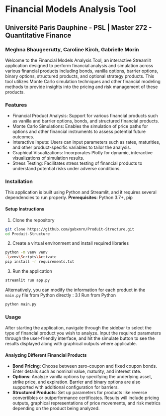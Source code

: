 # Financial Models Analysis Tool

## Université Paris Dauphine - PSL | Master 272 - Quantitative Finance

### Meghna Bhaugeerutty, Caroline Kirch, Gabrielle Morin

Welcome to the Financial Models Analysis Tool, an interactive Streamlit application designed to perform financial analysis and simulation across various financial products including bonds, vanilla options, barrier options, binary options, structured products, and optional strategy products. This tool utilizes Monte Carlo simulation techniques and other financial modeling methods to provide insights into the pricing and risk management of these products.

### Features

- Financial Product Analysis: Support for various financial products such as vanilla and barrier options, bonds, and structured financial products.
- Monte Carlo Simulations: Enables the simulation of price paths for options and other financial instruments to assess potential future outcomes.
- Interactive Inputs: Users can input parameters such as rates, maturities, and other product-specific variables to tailor the analysis.
- Graphical Visualizations: Incorporates Plotly for dynamic, interactive visualizations of simulation results.
- Stress Testing: Facilitates stress testing of financial products to understand potential risks under adverse conditions.

### Installation

This application is built using Python and Streamlit, and it requires several dependencies to run properly.
**Prerequisites**: Python 3.7+, pip

#### Setup Instructions

1. Clone the repository

```bash 
git clone https://github.com/gabxmrn/Produit-Structure.git
cd Produit-Structure
```

2. Create a virtual environment and install required libraries

```bash
python -m venv venv
.\venv\Scripts\Activate
pip install -r requirements.txt
```

3. Run the application

```bash
streamlit run app.py
```

Alternatively, you can modify the information for each product in the `main.py` file from Python directly :
3.1 Run from Python

```bash
python main.py
```

### Usage

After starting the application, navigate through the sidebar to select the type of financial product you wish to analyze. Input the required parameters through the user-friendly interface, and hit the simulate button to see the results displayed along with graphical outputs where applicable.

#### Analyzing Different Financial Products

- **Bond Pricing**: Choose between zero-coupon and fixed coupon bonds. Enter details such as nominal value, maturity, and interest rate.
- **Options**: Analyze vanilla options by specifying the underlying asset, strike price, and expiration. Barrier and binary options are also supported with additional configuration for barriers.
- **Structured Products**: Set up parameters for products like reverse convertibles or outperformance certificates.
Results will include pricing outputs, graphical representations of price movements, and risk metrics depending on the product being analyzed.
